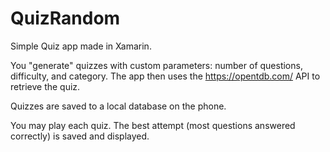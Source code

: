 # QuizRandom

Simple Quiz app made in Xamarin.

You "generate" quizzes with custom parameters: number of questions, difficulty, and category. The app then uses the https://opentdb.com/ API to retrieve the quiz.

Quizzes are saved to a local database on the phone.

You may play each quiz. The best attempt (most questions answered correctly) is saved and displayed.
